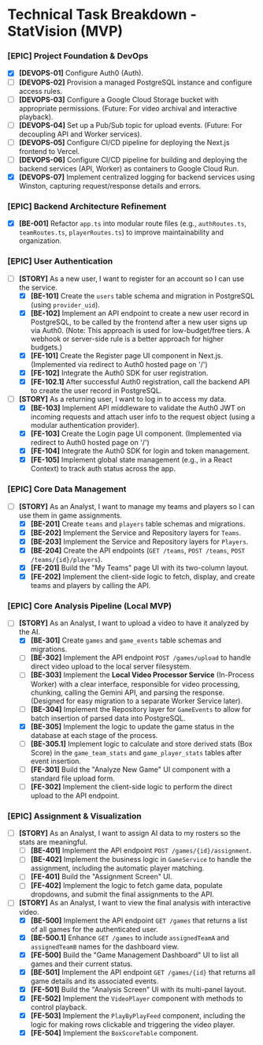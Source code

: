 # Technical Task Breakdown - StatVision (MVP)

### [EPIC] Project Foundation & DevOps
- [x] **[DEVOPS-01]** Configure Auth0 (Auth).
- [ ] **[DEVOPS-02]** Provision a managed PostgreSQL instance and configure access rules.
- [ ] **[DEVOPS-03]** Configure a Google Cloud Storage bucket with appropriate permissions. (Future: For video archival and interactive playback).
- [ ] **[DEVOPS-04]** Set up a Pub/Sub topic for upload events. (Future: For decoupling API and Worker services).
- [ ] **[DEVOPS-05]** Configure CI/CD pipeline for deploying the Next.js frontend to Vercel.
- [ ] **[DEVOPS-06]** Configure CI/CD pipeline for building and deploying the backend services (API, Worker) as containers to Google Cloud Run.
- [x] **[DEVOPS-07]** Implement centralized logging for backend services using Winston, capturing request/response details and errors.

### [EPIC] Backend Architecture Refinement
- [x] **[BE-001]** Refactor `app.ts` into modular route files (e.g., `authRoutes.ts`, `teamRoutes.ts`, `playerRoutes.ts`) to improve maintainability and organization.

### [EPIC] User Authentication
- [ ] **[STORY]** As a new user, I want to register for an account so I can use the service.
    - [x] **[BE-101]** Create the `users` table schema and migration in PostgreSQL (using `provider_uid`).
    - [x] **[BE-102]** Implement an API endpoint to create a new user record in PostgreSQL, to be called by the frontend after a new user signs up via Auth0. (Note: This approach is used for low-budget/free tiers. A webhook or server-side rule is a better approach for higher budgets.)
    - [x] **[FE-101]** Create the Register page UI component in Next.js. (Implemented via redirect to Auth0 hosted page on '/')
    - [x] **[FE-102]** Integrate the Auth0 SDK for user registration.
    - [x] **[FE-102.1]** After successful Auth0 registration, call the backend API to create the user record in PostgreSQL.
- [ ] **[STORY]** As a returning user, I want to log in to access my data.
    - [x] **[BE-103]** Implement API middleware to validate the Auth0 JWT on incoming requests and attach user info to the request object (using a modular authentication provider).
    - [x] **[FE-103]** Create the Login page UI component. (Implemented via redirect to Auth0 hosted page on '/')
    - [x] **[FE-104]** Integrate the Auth0 SDK for login and token management.
    - [x] **[FE-105]** Implement global state management (e.g., in a React Context) to track auth status across the app.

### [EPIC] Core Data Management
- [ ] **[STORY]** As an Analyst, I want to manage my teams and players so I can use them in game assignments.
    - [x] **[BE-201]** Create `teams` and `players` table schemas and migrations.
    - [x] **[BE-202]** Implement the Service and Repository layers for `Teams`.
    - [x] **[BE-203]** Implement the Service and Repository layers for `Players`.
    - [x] **[BE-204]** Create the API endpoints (`GET /teams`, `POST /teams`, `POST /teams/{id}/players`).
    - [x] **[FE-201]** Build the "My Teams" page UI with its two-column layout.
    - [x] **[FE-202]** Implement the client-side logic to fetch, display, and create teams and players by calling the API.

### [EPIC] Core Analysis Pipeline (Local MVP)
- [ ] **[STORY]** As an Analyst, I want to upload a video to have it analyzed by the AI.
    - [x] **[BE-301]** Create `games` and `game_events` table schemas and migrations.
    - [ ] **[BE-302]** Implement the API endpoint `POST /games/upload` to handle direct video upload to the local server filesystem.
    - [ ] **[BE-303]** Implement the **Local Video Processor Service** (In-Process Worker) with a clear interface, responsible for video processing, chunking, calling the Gemini API, and parsing the response. (Designed for easy migration to a separate Worker Service later).
    - [ ] **[BE-304]** Implement the Repository layer for `GameEvents` to allow for batch insertion of parsed data into PostgreSQL.
    - [x] **[BE-305]** Implement the logic to update the game status in the database at each stage of the process.
    - [ ] **[BE-305.1]** Implement logic to calculate and store derived stats (Box Score) in the `game_team_stats` and `game_player_stats` tables after event insertion.
    - [ ] **[FE-301]** Build the "Analyze New Game" UI component with a standard file upload form.
    - [ ] **[FE-302]** Implement the client-side logic to perform the direct upload to the API endpoint.

### [EPIC] Assignment & Visualization
- [ ] **[STORY]** As an Analyst, I want to assign AI data to my rosters so the stats are meaningful.
    - [ ] **[BE-401]** Implement the API endpoint `POST /games/{id}/assignment`.
    - [ ] **[BE-402]** Implement the business logic in `GameService` to handle the assignment, including the automatic player matching.
    - [ ] **[FE-401]** Build the "Assignment Screen" UI.
    - [ ] **[FE-402]** Implement the logic to fetch game data, populate dropdowns, and submit the final assignments to the API.
- [ ] **[STORY]** As an Analyst, I want to view the final analysis with interactive video.
    - [x] **[BE-500]** Implement the API endpoint `GET /games` that returns a list of all games for the authenticated user.
    - [x] **[BE-500.1]** Enhance `GET /games` to include `assignedTeamA` and `assignedTeamB` names for the dashboard view.
    - [x] **[FE-500]** Build the "Game Management Dashboard" UI to list all games and their current status.
    - [x] **[BE-501]** Implement the API endpoint `GET /games/{id}` that returns all game details and its associated events.
    - [x] **[FE-501]** Build the "Analysis Screen" UI with its multi-panel layout.
    - [x] **[FE-502]** Implement the `VideoPlayer` component with methods to control playback.
    - [x] **[FE-503]** Implement the `PlayByPlayFeed` component, including the logic for making rows clickable and triggering the video player.
    - [x] **[FE-504]** Implement the `BoxScoreTable` component.
